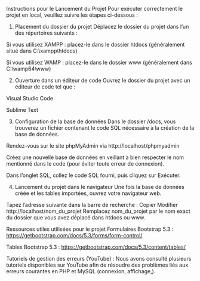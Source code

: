 Instructions pour le Lancement du Projet
Pour exécuter correctement le projet en local, veuillez suivre les étapes ci-dessous :

1. Placement du dossier du projet
Déplacez le dossier du projet dans l’un des répertoires suivants :

Si vous utilisez XAMPP : placez-le dans le dossier htdocs (généralement situé dans C:\xampp\htdocs)

Si vous utilisez WAMP : placez-le dans le dossier www (généralement dans C:\wamp64\www)

2. Ouverture dans un éditeur de code
Ouvrez le dossier du projet avec un éditeur de code tel que :

Visual Studio Code

Sublime Text

3. Configuration de la base de données
Dans le dossier /docs, vous trouverez un fichier contenant le code SQL nécessaire à la création de la base de données.

Rendez-vous sur le site phpMyAdmin via http://localhost/phpmyadmin

Créez une nouvelle base de données en veillant à bien respecter le nom mentionné dans le code (pour éviter toute erreur de connexion).

Dans l’onglet SQL, collez le code SQL fourni, puis cliquez sur Exécuter.

4. Lancement du projet dans le navigateur
Une fois la base de données créée et les tables importées, ouvrez votre navigateur web.

Tapez l’adresse suivante dans la barre de recherche :
Copier
Modifier
http://localhost/nom_du_projet
Remplacez nom_du_projet par le nom exact du dossier que vous avez déplacé dans htdocs ou www.

Ressources utiles utilisées pour le projet
Formulaires Bootstrap 5.3 :
https://getbootstrap.com/docs/5.3/forms/form-control/

Tables Bootstrap 5.3 :
https://getbootstrap.com/docs/5.3/content/tables/

Tutoriels de gestion des erreurs (YouTube) :
Nous avons consulté plusieurs tutoriels disponibles sur YouTube afin de résoudre des problèmes liés aux erreurs courantes en PHP et MySQL (connexion, affichage,).